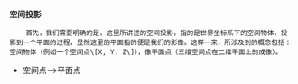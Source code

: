 **空间投影**

        首先，我们需要明确的是，这里所讲述的空间投影，指的是世界坐标系下的空间物体，投影到一个平面的过程，显然这里的平面指的便是我们的影像。这样一来，所涉及到的概念包括：空间物体（例如一个空间点\[X, Y, Z\]），像平面点（三维空间点在二维平面上的成像）。



* 空间点——&gt;平面点



